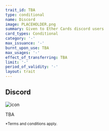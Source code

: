 ```yaml
---
trait_id: TBA
type: conditional
name: Discord
image: PLACEHOLDER.png
summary: Given to Ether Cards discord users
card_types: Conditional
category: '-'
max_issuance: '-'
burnt_upon_use: TBA
max_usages: '-'
effect_of_transferring: TBA
limit: '-'
period_of_validity: '-'
layout: trait
---
```


## Discord

![icon](/assets/images/trait-icons/{{page.image}})

TBA

<small>*Terms and conditions apply.</small>

